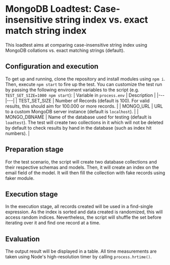 # MongoDB Loadtest: Case-insensitive string index vs. exact match string index
This loadtest aims at comparing case-insensitive string index using MongoDB collations vs. exact matching strings (default).

## Configuration and execution
To get up and running, clone the repository and install modules using `npm i`. Then, execute `npm start` to fire up the test.
You can customize the test run by passing the following enviroment variables to the script (e.g. `TEST_SET_SIZE=1000 npm start`):
| Variable in `process.env`  | Description  |
|---|---|
| TEST_SET_SIZE  | Number of Records (default is 100). For valid results, this should aim for 100.000 or more records.  |
| MONGO_URL  | URL to a custom MongoDB server instance (default is `localhost`).  |
| MONGO_DBNAME  | Name of the database used for testing (default is `loadtest`). The test will create two collections in it which will not be deleted by default to check results by hand in the database (such as index hit numbers).  |

## Preparation stage
For the test scenario, the script will create two database collections and their respective schemas and models. Then, it will create an index on the email field of the model. It will then fill the collection with fake records using faker module.

## Execution stage
In the execution stage, all records created will be used in a find-single expression. As the index is sorted and data created is randomized, this will access random indices. Nevertheless, the script will shuffle the set before iterating over it and find one record at a time.

## Evaluation
The output result will be displayed in a table. All time measurements are taken using Node's high-resolution timer by calling `process.hrtime()`.
